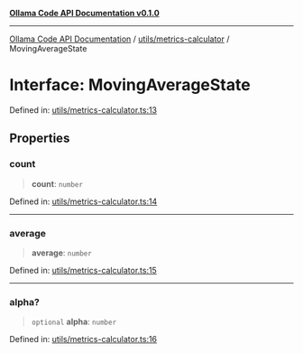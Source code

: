 [**Ollama Code API Documentation v0.1.0**](../../../README.md)

***

[Ollama Code API Documentation](../../../modules.md) / [utils/metrics-calculator](../README.md) / MovingAverageState

# Interface: MovingAverageState

Defined in: [utils/metrics-calculator.ts:13](https://github.com/erichchampion/ollama-code/blob/f584ec71c73423eb2d52696d6383301325c0df44/ollama-code/src/utils/metrics-calculator.ts#L13)

## Properties

### count

> **count**: `number`

Defined in: [utils/metrics-calculator.ts:14](https://github.com/erichchampion/ollama-code/blob/f584ec71c73423eb2d52696d6383301325c0df44/ollama-code/src/utils/metrics-calculator.ts#L14)

***

### average

> **average**: `number`

Defined in: [utils/metrics-calculator.ts:15](https://github.com/erichchampion/ollama-code/blob/f584ec71c73423eb2d52696d6383301325c0df44/ollama-code/src/utils/metrics-calculator.ts#L15)

***

### alpha?

> `optional` **alpha**: `number`

Defined in: [utils/metrics-calculator.ts:16](https://github.com/erichchampion/ollama-code/blob/f584ec71c73423eb2d52696d6383301325c0df44/ollama-code/src/utils/metrics-calculator.ts#L16)
